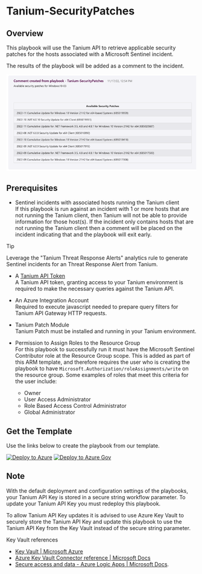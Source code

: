 # Tanium-SecurityPatches

## Overview

This playbook will use the Tanium API to retrieve applicable security patches for the hosts associated with a Microsoft Sentinel incident.

The results of the playbook will be added as a comment to the incident.

![Tanium-SecurityPatches screenshot](images/Tanium-SecurityPatches.png)

## Prerequisites

- Sentinel incidents with associated hosts running the Tanium client  
If this playbook is run against an incident with 1 or more hosts that are not running the Tanium client, then Tanium will not be able to provide information for those host(s). If the incident only contains hosts that are not running the Tanium client then a comment will be placed on the incident indicating that and the playbook will exit early.

> [!TIP]
> Leverage the "Tanium Threat Response Alerts" analytics rule to generate Sentinel incidents for an Threat Response Alert from Tanium.

- A [Tanium API Token](https://help.tanium.com/bundle/ug_console_cloud/page/platform_user/console_api_tokens.html)   
A Tanium API token, granting access to your Tanium environment is required to make the necessary queries against the Tanium API.  

- An Azure Integration Account  
Required to execute javascript needed to prepare query filters for Tanium API Gateway HTTP requests.

- Tanium Patch Module   
Tanium Patch must be installed and running in your Tanium environment.

- Permission to Assign Roles to the Resource Group   
For this playbook to successfully run it must have the Microsoft Sentinel Contributor role at the Resource Group scope. This is added as part of this ARM template, and therefore requires the user who is creating the playbook to have `Microsoft.Authorization/roleAssignments/write` on the resource group. Some examples of roles that meet this criteria for the user include:
  - Owner
  - User Access Administrator
  - Role Based Access Control Administrator
  - Global Administrator 
  
## Get the Template
Use the links below to create the playbook from our template.

[![Deploy to Azure](https://aka.ms/deploytoazurebutton)](https://portal.azure.com/#create/Microsoft.Template/uri/https%3A%2F%2Fraw.githubusercontent.com%2FAzure%2FAzure-Sentinel%2Fmaster%2FSolutions%2FTanium%2FPlaybooks%2FTanium-SecurityPatches%2Fazuredeploy.json) [![Deploy to Azure Gov](https://aka.ms/deploytoazuregovbutton)](https://portal.azure.us/#create/Microsoft.Template/uri/https%3A%2F%2Fraw.githubusercontent.com%2FAzure%2FAzure-Sentinel%2Fmaster%2FSolutions%2FTanium%2FPlaybooks%2FTanium-SecurityPatches%2Fazuredeploy.json)

## Note

With the default deployment and configuration settings of the playbooks, your Tanium API Key is stored in a secure string workflow parameter. To update your Tanium API Key you must redeploy this playbook.

To allow Tanium API Key updates it is advised to use Azure Key Vault to securely store the Tanium API Key and update this playbook to use the Tanium API Key from the Key Vault instead of the secure string parameter.

Key Vault references

* [Key Vault | Microsoft Azure](https://azure.microsoft.com/services/key-vault/)
* [Azure Key Vault Connector reference | Microsoft Docs](https://docs.microsoft.com/connectors/keyvault/)
* [Secure access and data - Azure Logic Apps | Microsoft Docs](https://docs.microsoft.com/azure/logic-apps/logic-apps-securing-a-logic-app?tabs=azure-portal#secure-inputs-and-outputs-in-the-designer).

